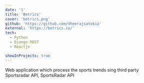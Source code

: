 ```yaml
---
date: '1'
title: 'Betrics'
cover: 'betrics.png'
github: 'https://github.com/dheerajsatokia'
external: 'https://betrics.io/'
tech:
  - Python
  - Django REST
  - Reactjs

showInProjects: true
---
```


Web application which process the sports trends sing third party Sportsradar API, SportsRadar API
